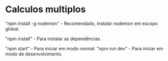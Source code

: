 # Calculos multiplos

"npm install -g nodemon" - Recomendado, instalar nodemon em escopo global.

"npm install" - Para instalar as dependências.

"npm start" - Para iniciar em modo normal.
"npm run dev" - Para iniciar em modo de desenvolvimento.